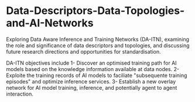 # Data-Descriptors-Data-Topologies-and-AI-Networks
Exploring Data Aware Inference and Training Networks (DA-ITN), examining the role and significance of data descriptors and topologies, and discussing future research directions and opportunities for standardisation.

DA-ITN objectives include
1- Discover an optimised training path for AI models based on the knowledge information available at data nodes.
2- Exploite the training records of AI models to faciliate "subsequente training episodes" and optimize inference services.
3- Establish a new overlay network for AI model training, inference, and potentially agent to agent interaction.
